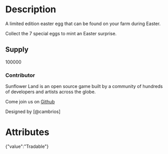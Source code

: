 # Description

A limited edition easter egg that can be found on your farm during Easter.

Collect the 7 special eggs to mint an Easter surprise.

## Supply

100000

### Contributor

Sunflower Land is an open source game built by a community of hundreds of developers and artists across the globe.

Come join us on [Github](https://github.com/sunflower-land/sunflower-land)

Designed by [@cambrios]

# Attributes

{"value":"Tradable"}
